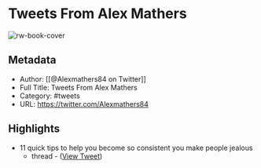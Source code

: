 # Tweets From Alex Mathers

![rw-book-cover](https://pbs.twimg.com/profile_images/1487454414596157444/xey58kB2.jpg)

## Metadata
- Author: [[@Alexmathers84 on Twitter]]
- Full Title: Tweets From Alex Mathers
- Category: #tweets
- URL: https://twitter.com/Alexmathers84

## Highlights
- 11 quick tips to help you become so consistent you make people jealous
  - thread - ([View Tweet](https://twitter.com/Alexmathers84/status/1522561904383864832))
